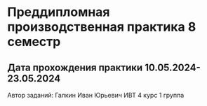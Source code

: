 # Преддипломная производственная практика 8 семестр
## Дата прохождения практики 10.05.2024-23.05.2024
Автор заданий: Галкин Иван Юрьевич ИВТ 4 курс 1 группа
